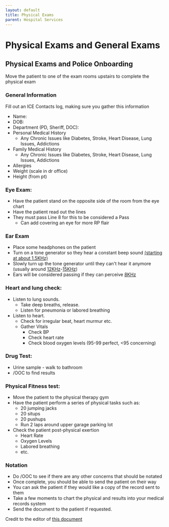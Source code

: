 ```yaml
---
layout: default
title: Physical Exams
parent: Hospital Services
---
```


# Physical Exams and General Exams

## Physical Exams and Police Onboarding

Move the patient to one of the exam rooms upstairs to complete the physical exam

### General Information

Fill out an ICE Contacts log, making sure you gather this information

- Name:
- DOB:
- Department (PD, Sheriff, DOC):
- Personal Medical History
  - Any Chronic Issues like Diabetes, Stroke, Heart Disease, Lung Issues, Addictions
- Family Medical History
  - Any Chronic Issues like Diabetes, Stroke, Heart Disease, Lung Issues, Addictions
- Allergies
- Weight (scale in dr office)
- Height (from pt)

### Eye Exam:

- Have the patient stand on the opposite side of the room from the eye chart
- Have the patient read out the lines
- They must pass Line 8 for this to be considered a Pass
  - Can add covering an eye for more RP flair

### Ear Exam

- Place some headphones on the patient
- Turn on a tone generator so they hear a constant beep sound [(starting at about 1.5KHz)](https://www.youtube.com/watch?v=1iE_Kf3i6Ok)
- Slowly turn up the tone generator until they can't hear it anymore (usually around [12KHz](https://www.youtube.com/watch?v=5lOOpD1sIo8)-[15KHz](https://www.youtube.com/watch?v=6r6fzAa9ylU))
- Ears will be considered passing if they can perceive [8KHz](https://www.youtube.com/watch?v=K224PdHB3p8)

### Heart and lung check:

- Listen to lung sounds.
  - Take deep breaths, release.
  - Listen for pneumonia or labored breathing
- Listen to heart.
  - Check for irregular beat, heart murmur etc.
  - Gather Vitals
    - Check BP
    - Check heart rate
    - Check blood oxygen levels (95-99 perfect, <95 concerning)

### Drug Test:

- Urine sample - walk to bathroom
- /OOC to find results

### Physical Fitness test:

- Move the patient to the physical therapy gym
- Have the patient perform a series of physical tasks such as:
  - 20 jumping jacks  
  - 20 situps  
  - 20 pushups  
  - Run 2 laps around upper garage parking lot  
- Check the patient post-physical exertion
  - Heart Rate
  - Oxygen Levels
  - Labored breathing
  - etc.

### Notation

- Do /OOC to see if there are any other concerns that should be notated
- Once complete, you should be able to send the patient on their way
- You can ask the patient if they would like a copy of the record sent to them
- Take a few moments to chart the physical and results into your medical records system
- Send the document to the patient if requested.

Credit to the editor of [this document](https://docs.google.com/document/d/11zW7zXzATA4GWIDrm1GYuhR4NlmCa_UbahTf7LjYIvk/edit)
